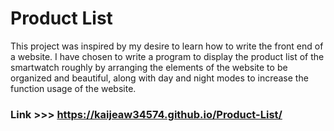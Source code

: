 # Product List

This project was inspired by my desire to learn how to write the front end of a website. I have chosen to write a program to display the product list of the smartwatch roughly by arranging the elements of the website to be organized and beautiful, along with day and night modes to increase the function usage of the website.

### Link >>> https://kaijeaw34574.github.io/Product-List/
